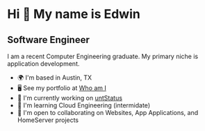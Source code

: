 Hi 👋 My name is Edwin
======================

Software Engineer
--------------------

I am a recent Computer Engineering graduate. My primary niche is application development.

* 🌍  I'm based in Austin, TX
* 🖥️  See my portfolio at [Who am I](http://edwinhern.github.io/edwinhern/)
* 🚀  I'm currently working on [untStatus](http://untstatus.com)
* 🧠  I'm learning Cloud Engineering (intermidate)
* 🤝  I'm open to collaborating on Websites, App Applications, and HomeServer projects


<!-- <b>My GitHub Stats</b> -->

<!-- <a href="http://www.github.com/edwinhern"><img src="https://github-readme-stats.vercel.app/api?username=edwinhern&show_icons=true&hide=&count_private=true&title_color=14b8a6&text_color=ffffff&icon_color=ffffff&bg_color=1c1917&hide_border=true&show_icons=true" alt="edwinhern's GitHub stats" /></a> -->
